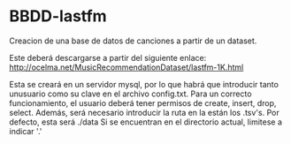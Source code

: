 # BBDD-lastfm
Creacion de una base de datos de canciones a partir de un dataset.

Este deberá descargarse a partir del siguiente enlace: http://ocelma.net/MusicRecommendationDataset/lastfm-1K.html


Esta se creará en un servidor mysql, por lo que habrá que introducir tanto unusuario como su clave en el archivo config.txt.
Para un correcto funcionamiento, el usuario deberá tener permisos de create, insert, drop, select.
Además, será necesario introducir la ruta en la están los .tsv's. Por defecto, esta será ./data
Si se encuentran en el directorio actual, limitese a indicar '.'